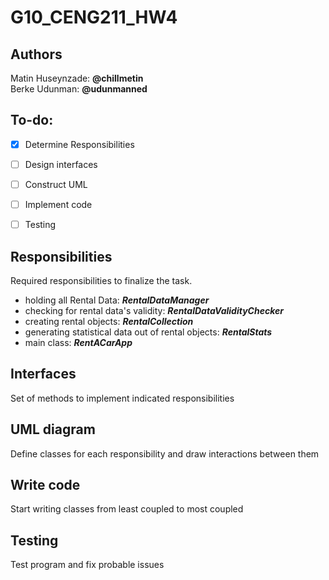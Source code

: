 # G10_CENG211_HW4
## Authors
Matin Huseynzade: **@chillmetin** <br>
Berke Udunman: **@udunmanned**


## To-do:
- [x] Determine Responsibilities
- [ ] Design interfaces
- [ ] Construct UML
- [ ] Implement code
- [ ] Testing


## Responsibilities
Required responsibilities to finalize the task.
- holding all Rental Data: **_RentalDataManager_**
- checking for rental data's validity: **_RentalDataValidityChecker_**
- creating rental objects: **_RentalCollection_**
- generating statistical data out of rental objects: **_RentalStats_**
- main class: **_RentACarApp_**

## Interfaces
Set of methods to implement indicated responsibilities

## UML diagram
Define classes for each responsibility and draw interactions between them

## Write code
Start writing classes from least coupled to most coupled 

## Testing
Test program and fix probable issues